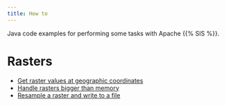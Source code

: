 ```yaml
---
title: How to
---
```


Java code examples for performing some tasks with Apache {{% SIS %}}.

# Rasters

* [Get raster values at geographic coordinates](howto/raster_values_at_geographic_coordinates.html)
* [Handle rasters bigger than memory](howto/rasters_bigger_than_memory.html)
* [Resample a raster and write to a file](howto/resample_and_save_raster.html)
